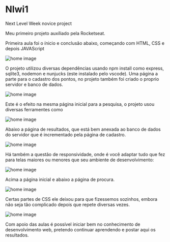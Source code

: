 # Nlwi1
Next Level Week novice project 

Meu primeiro projeto auxíliado pela Rocketseat.

Primeira aula foi o ínicio e conclusão abaixo, começando com HTML, CSS e depois JAVAScript

![home image](.github/dia1.png)

O projeto utilizou diversas dependências usando npm install como express, sqlite3, nodemon e nunjucks (este instalado pelo vscode).
Uma página a parte para o cadastro dos pontos, no projeto também foi criado o proprio servidor e banco de dados.

![home image](.github/dia2.png)

Este é o efeito na mesma página inicial para a pesquisa, o projeto usou diversas ferramentes como 

![home image](.github/dia2a.png)

Abaixo a página de resultados, que está bem anexada ao banco de dados do servidor que é incrementado pela página de cadastro.

![home image](.github/dia3.png)

Há também a questão de responsividade, onde é você adaptar tudo que fez para telas maiores ou menores que seu ambiente de desenvolvimento:

![home image](.github/resp1.png)

Acima a página inicial e abaixo a página de procura.

![home image](.github/resp2.png)

Certas partes de CSS ele deixou para que fizessemos sozinhos, embora não seja tão complicado depois que repete diversas vezes.

![home image](.github/resp3.png)

Com apoio das aulas é possível iniciar bem no conhecimento de desenvolvimento web, pretendo continuar aprendendo e postar aqui os resultados.

